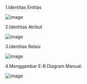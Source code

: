 
1.Identitas Entitas

![image](https://github.com/AliviaRefalina/praktikum.md/assets/160213665/89614240-8980-481a-8742-6ac5d83a4e1e)

2.Identitas Atribut

![image](https://github.com/AliviaRefalina/praktikum.md/assets/160213665/a95bb953-7ded-403f-b2af-5b44ac801609)

3.Identitas Relasi

![image](https://github.com/AliviaRefalina/praktikum.md/assets/160213665/db78797c-9e22-450b-99f0-f420d996fec8)

4.Menggambar E-R Diagram Manual:

![image](https://github.com/AliviaRefalina/praktikum.md/assets/160213665/5345876b-9b8d-499b-ab70-e128b634f06e)
